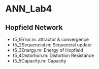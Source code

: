 ANN_Lab4
=======
Hopfield Network
--------------

* t5_1Error.m: attractor & convergence
* t5_2Sequencial.m: Sequencial update
* t5_3Energy.m: Energy of Hopfield
* t5_4Distortion.m: Distortion Resistance
* t5_5Capacity.m: Capacity
